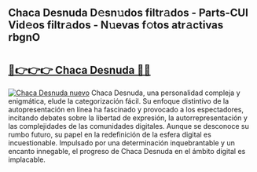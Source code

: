 ## Chaca Desnuda D𝚎sn𝚞dos filtr𝚊dos - Parts-CUI Vid𝚎os filtr𝚊dos - N𝚞evas f𝚘tos atr𝚊ctivas rbgnO

# <h2><a href="http://mbcatry.tromn.icu/?c=Chaca+Desnuda">🔗👉👉👉 Chaca Desnuda 🔗🔗</a></h2>

[![Chaca Desnuda nuevo](https://i.imgur.com/pEAQMta.gif)](http://mbcatry.tromn.icu/?c=Chaca+Desnuda)
Chaca Desnuda, una personalidad compleja y enigmática, elude la categorización fácil. Su enfoque distintivo de la autopresentación en línea ha fascinado y provocado a los espectadores, incitando debates sobre la libertad de expresión, la autorrepresentación y las complejidades de las comunidades digitales. Aunque se desconoce su rumbo futuro, su papel en la redefinición de la esfera digital es incuestionable. Impulsado por una determinación inquebrantable y un encanto innegable, el progreso de Chaca Desnuda en el ámbito digital es implacable.

